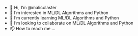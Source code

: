 - 👋 Hi, I’m @malicolaster
- 👀 I’m interested in ML/DL Algorithms and Python
- 🌱 I’m currently learning ML/DL Algorithms and Python
- 💞️ I’m looking to collaborate on ML/DL Algorithms and Python
- 📫 How to reach me ...

<!---
malicolaster/malicolaster is a ✨ special ✨ repository because its `README.md` (this file) appears on your GitHub profile.
You can click the Preview link to take a look at your changes.
--->
